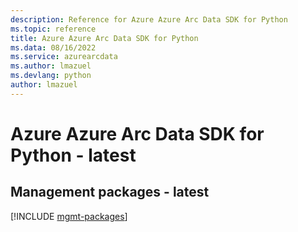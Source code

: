 ```yaml
---
description: Reference for Azure Azure Arc Data SDK for Python
ms.topic: reference
title: Azure Azure Arc Data SDK for Python
ms.data: 08/16/2022
ms.service: azurearcdata
ms.author: lmazuel
ms.devlang: python
author: lmazuel
---
```

# Azure Azure Arc Data SDK for Python - latest

## Management packages - latest
[!INCLUDE [mgmt-packages](azure-arc-data-mgmt-index.md)]